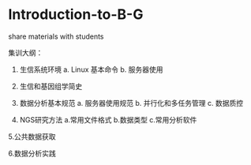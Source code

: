 # Introduction-to-B-G
share materials with students

集训大纲：  

1. 生信系统环境
  a. Linux 基本命令
  b. 服务器使用

2. 生信和基因组学简史

3. 数据分析基本规范
  a. 服务器使用规范
  b. 并行化和多任务管理
  c. 数据质控

4. NGS研究方法
  a.常用文件格式
  b.数据类型
  c.常用分析软件
  
5.公共数据获取

6.数据分析实践
